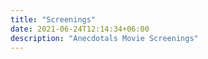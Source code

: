 ```yaml
---
title: "Screenings"
date: 2021-06-24T12:14:34+06:00
description: "Anecdotals Movie Screenings"
---
```

